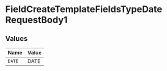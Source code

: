 # FieldCreateTemplateFieldsTypeDateRequestBody1


## Values

| Name   | Value  |
| ------ | ------ |
| `DATE` | DATE   |